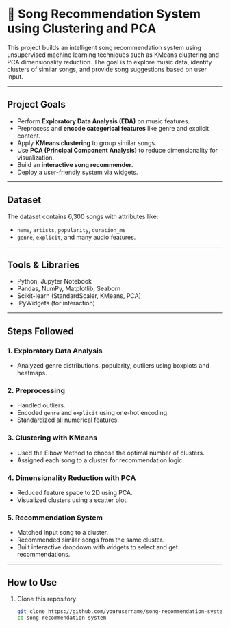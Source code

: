 # 🎵 Song Recommendation System using Clustering and PCA

This project builds an intelligent song recommendation system using unsupervised machine learning techniques such as KMeans clustering and PCA dimensionality reduction. The goal is to explore music data, identify clusters of similar songs, and provide song suggestions based on user input.

---

## Project Goals

- Perform **Exploratory Data Analysis (EDA)** on music features.
- Preprocess and **encode categorical features** like genre and explicit content.
- Apply **KMeans clustering** to group similar songs.
- Use **PCA (Principal Component Analysis)** to reduce dimensionality for visualization.
- Build an **interactive song recommender**.
- Deploy a user-friendly system via widgets.

---

## Dataset

The dataset contains 6,300 songs with attributes like:

- `name`, `artists`, `popularity`, `duration_ms`
- `genre`, `explicit`, and many audio features.

---

## Tools & Libraries

- Python, Jupyter Notebook
- Pandas, NumPy, Matplotlib, Seaborn
- Scikit-learn (StandardScaler, KMeans, PCA)
- IPyWidgets (for interaction)

---
## Steps Followed

### 1. **Exploratory Data Analysis**
- Analyzed genre distributions, popularity, outliers using boxplots and heatmaps.

### 2. **Preprocessing**
- Handled outliers.
- Encoded `genre` and `explicit` using one-hot encoding.
- Standardized all numerical features.

### 3. **Clustering with KMeans**
- Used the Elbow Method to choose the optimal number of clusters.
- Assigned each song to a cluster for recommendation logic.

### 4. **Dimensionality Reduction with PCA**
- Reduced feature space to 2D using PCA.
- Visualized clusters using a scatter plot.

### 5. **Recommendation System**
- Matched input song to a cluster.
- Recommended similar songs from the same cluster.
- Built interactive dropdown with widgets to select and get recommendations.

---

## How to Use

1. Clone this repository:
   ```bash
   git clone https://github.com/yourusername/song-recommendation-system.git
   cd song-recommendation-system
